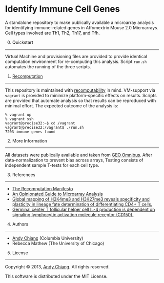 Identify Immune Cell Genes
==========================


A standalone repository to make publically available a microarray analysis for identifying immune-related genes in Affymextrix Mouse 2.0 Microarrays. Cell types involved are Th1, Th2, Th17, and Tfh.


0. Quickstart
-------------

Virtual Machine and provisioning files are provided to provide identical computation environment for re-computing this analysis. Script `run.sh` automates the running of the three scripts.


1. [Recomputation][recomp]
----------------

This repository is maintained with [recomputability][recomp] in mind. VM-support via `vagrant` is provided to minimize platform-specific effects on results. Scripts are provided that automate analysis so that results can be reproduced with minimal effort. The expected outcome of the analysis is:

```
% vagrant up
% vagrant ssh
vagrant@precise32:~$ cd /vagrant
vagrant@precise32:/vagrant$ ./run.sh
7203 immune genes found
```


2. More Information
-------------------

All datasets were publically available and taken from [GEO Omnibus][geo]. After data-normalization to prevent bias across arrays, Testing consists of independent sample T-tests for each cell type.


3. References
-------------

 - [The Recomputation Manifesto][trm]
 - [An Opinionated Guide to Microarray Analysis][ogma]
 - [Global mapping of H3K4me3 and H3K27me3 reveals specificity and plasticity in lineage fate determination of differentiating CD4+ T cells.][tcell]
 - [Germinal center T follicular helper cell IL-4 production is dependent on signaling lymphocytic activation molecule receptor (CD150).][tfh]


4. Authors
----------

 - [Andy Chiang][andy] (Columbia University)
 - Rebecca Mathew (The University of Chicago)


5. License
----------

Copyright &copy; 2013, [Andy Chiang][andy]. All rights reserved.

This software is distributed under the MIT License.




[recomp]: http://www.recomputation.org/
[trm]: http://arxiv.org/abs/1304.3674
[geo]: http://www.ncbi.nlm.nih.gov/geo/
[tfh]: http://www.ncbi.nlm.nih.gov/pubmed/20525889
[andy]: http://www.andy-chiang.com
[ogma]: http://discover.nci.nih.gov/microarrayAnalysis/Microarray.Home.jsp
[tcell]: http://www.ncbi.nlm.nih.gov/geo/query/acc.cgi?acc=GSE14308